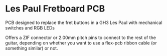 # Les Paul Fretboard PCB
PCB designed to replace the fret buttons in a GH3 Les Paul with mechanical switches and RGB LEDs

Offers a ZIF connector or 2.00mm pitch pins to connect to the rest of the guitar, depending on whether you want to use a flex-pcb ribbon cable (or something similar) or not.